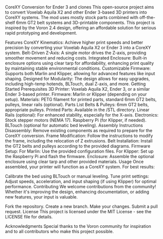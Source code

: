 CoreXY Conversion for Ender 3 and clones
This open-source project aims to convert Voxelab Aquila X2 and other Ender 3-based 3D printers into CoreXY systems. The mod uses mostly stock parts combined with off-the-shelf 6mm GT2 belt systems and 3D-printable components. This project is inspired by the Voron 2.4 design, offering an affordable solution for serious rapid prototyping and development.

Features
CoreXY Kinematics: Achieve higher print speeds and better precision by converting your Voxelab Aquila X2 or Ender 3 into a CoreXY system.
Belt-Driven Z-Axis: A single motor drives the Z-axis, providing smoother movement and reducing costs.
Integrated Enclosure: Built-in enclosure options using clear tarp for affordability, enhancing print quality by maintaining stable environmental conditions.
Customizable Firmware: Supports both Marlin and Klipper, allowing for advanced features like input shaping.
Designed for Modularity: The design allows for easy upgrades, including high-temp hotends, BLTouch, dual Z-axis, and more.
Getting Started
Prerequisites
3D Printer: Voxelab Aquila X2, Ender 3, or a similar Ender 3-based printer.
Firmware: Marlin or Klipper (depending on your setup).
Materials: PETG filament for printed parts, standard 6mm GT2 belts, pulleys, linear rails (optional).
Parts List
Belts & Pulleys: 6mm GT2 belts, appropriate pulleys.
Printed Parts: Available in the /STL directory.
Linear Rails (optional): For enhanced stability, especially for the X-axis.
Electronics:
Stock stepper motors (NEMA 17).
Raspberry Pi (for Klipper, if needed).
BLTouch (optional for automatic bed leveling).
Assembly Instructions
Disassembly: Remove existing components as required to prepare for the CoreXY conversion.
Frame Modification: Follow the instructions to modify the frame, including the relocation of Z extrusions.
Belt Installation: Install the GT2 belts and pulleys according to the provided diagrams.
Firmware Setup:
For Marlin: Use the provided configuration files.
For Klipper: Set up the Raspberry Pi and flash the firmware.
Enclosure: Assemble the optional enclosure using clear tarp and other provided materials.
Usage
Once assembled, your printer will function as a CoreXY system. For best results:

Calibrate the bed using BLTouch or manual leveling.
Tune print settings: Adjust speeds, acceleration, and input shaping (if using Klipper) for optimal performance.
Contributing
We welcome contributions from the community! Whether it's improving the design, enhancing documentation, or adding new features, your input is valuable.

Fork the repository.
Create a new branch.
Make your changes.
Submit a pull request.
License
This project is licensed under the MIT License - see the LICENSE file for details.

Acknowledgments
Special thanks to the Voron community for inspiration and to all contributors who make this project possible.
